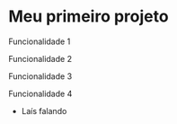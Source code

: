 # Meu primeiro projeto

Funcionalidade 1

Funcionalidade 2

Funcionalidade 3 

Funcionalidade 4


- Laís falando